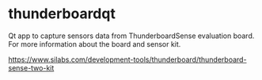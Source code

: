 # thunderboardqt
Qt app to capture sensors data from ThunderboardSense evaluation board.
For more information about the board and sensor kit.

https://www.silabs.com/development-tools/thunderboard/thunderboard-sense-two-kit

